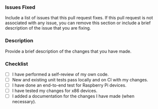### Issues Fixed

Include a list of issues that this pull request fixes. If this pull request is not associated with any issue, you can remove this section or include a brief description of the issue that you are fixing.

### Description

Provide a brief description of the changes that you have made.

### Checklist

- [ ] I have performed a self-review of my own code.
- [ ] New and existing unit tests pass locally and on CI with my changes.
- [ ] I have done an end-to-end test for Raspberry Pi devices.
- [ ] I have tested my changes for x86 devices.
- [ ] I added a documentation for the changes I have made (when necessary).
